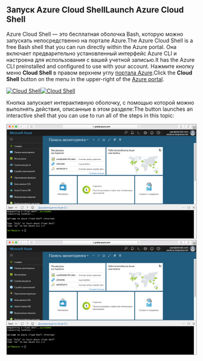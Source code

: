 
## <a name="launch-azure-cloud-shell"></a><span data-ttu-id="e51af-101">Запуск Azure Cloud Shell</span><span class="sxs-lookup"><span data-stu-id="e51af-101">Launch Azure Cloud Shell</span></span>

<span data-ttu-id="e51af-102">Azure Cloud Shell — это бесплатная оболочка Bash, которую можно запускать непосредственно на портале Azure.</span><span class="sxs-lookup"><span data-stu-id="e51af-102">The Azure Cloud Shell is a free Bash shell that you can run directly within the Azure portal.</span></span> <span data-ttu-id="e51af-103">Она включает предварительно установленный интерфейс Azure CLI и настроена для использования с вашей учетной записью.</span><span class="sxs-lookup"><span data-stu-id="e51af-103">It has the Azure CLI preinstalled and configured to use with your account.</span></span> <span data-ttu-id="e51af-104">Нажмите кнопку меню **Cloud Shell** в правом верхнем углу [портала Azure](https://portal.azure.com).</span><span class="sxs-lookup"><span data-stu-id="e51af-104">Click the **Cloud Shell** button on the menu in the upper-right of the [Azure portal](https://portal.azure.com).</span></span>

<span data-ttu-id="e51af-105">[![Cloud Shell](./media/cloud-shell-try-it/cloud-shell-menu.png)](https://portal.azure.com)</span><span class="sxs-lookup"><span data-stu-id="e51af-105">[![Cloud Shell](./media/cloud-shell-try-it/cloud-shell-menu.png)](https://portal.azure.com)</span></span>

<span data-ttu-id="e51af-106">Кнопка запускает интерактивную оболочку, с помощью которой можно выполнять действия, описанные в этом разделе:</span><span class="sxs-lookup"><span data-stu-id="e51af-106">The button launches an interactive shell that you can use to run all of the steps in this topic:</span></span>

<span data-ttu-id="e51af-107">[![Снимок экрана с окном Azure Cloud Shell на портале](./media/cloud-shell-try-it/cloud-shell-safari.png)](https://portal.azure.com)</span><span class="sxs-lookup"><span data-stu-id="e51af-107">[![Screenshot showing the Cloud Shell window in the portal](./media/cloud-shell-try-it/cloud-shell-safari.png)](https://portal.azure.com)</span></span>











